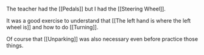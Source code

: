 The teacher had the [[Pedals]] but I had the [[Steering Wheel]].

It was a good exercise to understand that [[The left hand is where the left wheel is]] and how to do [[Turning]].

Of course that [[Unparking]] was also necessary even before practice those things.
